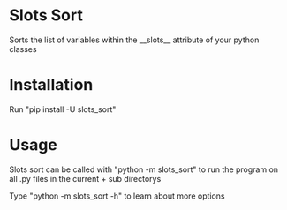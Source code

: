 # Slots Sort

Sorts the list of variables within the \_\_slots\_\_ attribute of your python classes

# Installation

Run "pip install -U slots_sort"

# Usage

Slots sort can be called with "python -m slots_sort" to run the program on all .py files in the current + sub directorys

Type "python -m slots_sort -h" to learn about more options
